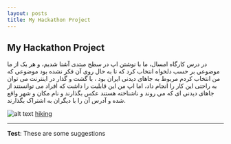 ```yaml
---
layout: posts
title: My Hackathon Project
---
```


## My Hackathon Project
 در درس کارگاه امسال،  ما با نوشتن اپ در سطح مبتدی آشنا شدیم، و هر یک از ما موضوعی بر حسب دلخواه انتخاب کرد که تا به حال روی آن فکر نشده بود
 موضوعی که من انتخاب کردم مربوط به جاهای دیدنی ایران بود ، با گشت و گذار در اینترنت می توان به راحتی این کار را انجام داد، اما اپ من این قابلیت را داشت 
 که افراد می توانستند از جاهای دیدنی ای که می روند و ناشناخته هستند عکس بگذارند و نام مکان و شهر واقع شده و آدرس آن را با دیگران به اشتراک بگذارند.



![alt text](../assets/images/planning.jpg "plan Picture")
[hiking](http://farnaz99521253.pythonanywhere.com/)

---
**Test**: These are some suggestions
